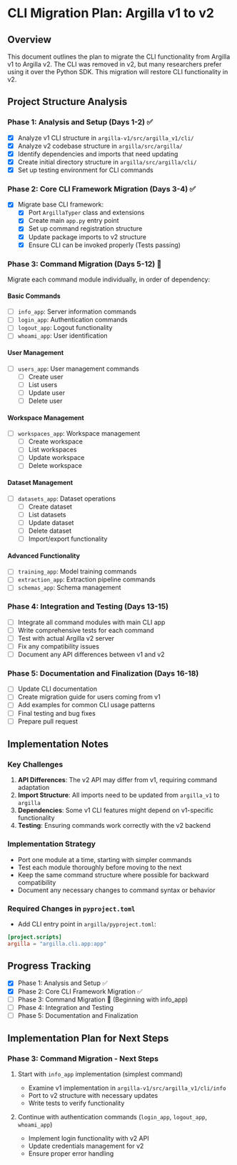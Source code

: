 # CLI Migration Plan: Argilla v1 to v2

## Overview
This document outlines the plan to migrate the CLI functionality from Argilla v1 to Argilla v2. The CLI was removed in v2, but many researchers prefer using it over the Python SDK. This migration will restore CLI functionality in v2.

## Project Structure Analysis

### Phase 1: Analysis and Setup (Days 1-2) ✅
- [x] Analyze v1 CLI structure in `argilla-v1/src/argilla_v1/cli/`
- [x] Analyze v2 codebase structure in `argilla/src/argilla/`
- [x] Identify dependencies and imports that need updating
- [x] Create initial directory structure in `argilla/src/argilla/cli/`
- [x] Set up testing environment for CLI commands

### Phase 2: Core CLI Framework Migration (Days 3-4) ✅
- [x] Migrate base CLI framework:
  - [x] Port `ArgillaTyper` class and extensions
  - [x] Create main `app.py` entry point
  - [x] Set up command registration structure
  - [x] Update package imports to v2 structure
  - [x] Ensure CLI can be invoked properly (Tests passing)

### Phase 3: Command Migration (Days 5-12) 🔄
Migrate each command module individually, in order of dependency:

#### Basic Commands
- [ ] `info_app`: Server information commands
- [ ] `login_app`: Authentication commands
- [ ] `logout_app`: Logout functionality
- [ ] `whoami_app`: User identification

#### User Management
- [ ] `users_app`: User management commands
  - [ ] Create user
  - [ ] List users
  - [ ] Update user
  - [ ] Delete user

#### Workspace Management
- [ ] `workspaces_app`: Workspace management
  - [ ] Create workspace
  - [ ] List workspaces
  - [ ] Update workspace
  - [ ] Delete workspace

#### Dataset Management
- [ ] `datasets_app`: Dataset operations
  - [ ] Create dataset
  - [ ] List datasets
  - [ ] Update dataset
  - [ ] Delete dataset
  - [ ] Import/export functionality

#### Advanced Functionality
- [ ] `training_app`: Model training commands
- [ ] `extraction_app`: Extraction pipeline commands
- [ ] `schemas_app`: Schema management

### Phase 4: Integration and Testing (Days 13-15)
- [ ] Integrate all command modules with main CLI app
- [ ] Write comprehensive tests for each command
- [ ] Test with actual Argilla v2 server
- [ ] Fix any compatibility issues
- [ ] Document any API differences between v1 and v2

### Phase 5: Documentation and Finalization (Days 16-18)
- [ ] Update CLI documentation
- [ ] Create migration guide for users coming from v1
- [ ] Add examples for common CLI usage patterns
- [ ] Final testing and bug fixes
- [ ] Prepare pull request

## Implementation Notes

### Key Challenges
1. **API Differences**: The v2 API may differ from v1, requiring command adaptation
2. **Import Structure**: All imports need to be updated from `argilla_v1` to `argilla`
3. **Dependencies**: Some v1 CLI features might depend on v1-specific functionality
4. **Testing**: Ensuring commands work correctly with the v2 backend

### Implementation Strategy
- Port one module at a time, starting with simpler commands
- Test each module thoroughly before moving to the next
- Keep the same command structure where possible for backward compatibility
- Document any necessary changes to command syntax or behavior

### Required Changes in `pyproject.toml`
- Add CLI entry point in `argilla/pyproject.toml`:
```toml
[project.scripts]
argilla = "argilla.cli.app:app"
```

## Progress Tracking
- [x] Phase 1: Analysis and Setup ✅
- [x] Phase 2: Core CLI Framework Migration ✅
- [ ] Phase 3: Command Migration 🔄 (Beginning with info_app)
- [ ] Phase 4: Integration and Testing
- [ ] Phase 5: Documentation and Finalization

## Implementation Plan for Next Steps

### Phase 3: Command Migration - Next Steps
1. Start with `info_app` implementation (simplest command)
   - Examine v1 implementation in `argilla-v1/src/argilla_v1/cli/info`
   - Port to v2 structure with necessary updates
   - Write tests to verify functionality

2. Continue with authentication commands (`login_app`, `logout_app`, `whoami_app`)
   - Implement login functionality with v2 API
   - Update credentials management for v2
   - Ensure proper error handling